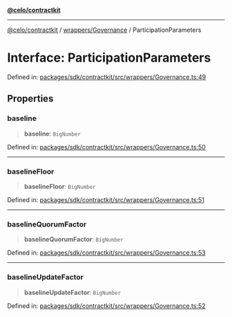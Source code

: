 [**@celo/contractkit**](../../../README.md)

***

[@celo/contractkit](../../../modules.md) / [wrappers/Governance](../README.md) / ParticipationParameters

# Interface: ParticipationParameters

Defined in: [packages/sdk/contractkit/src/wrappers/Governance.ts:49](https://github.com/celo-org/developer-tooling/blob/master/packages/sdk/contractkit/src/wrappers/Governance.ts#L49)

## Properties

### baseline

> **baseline**: `BigNumber`

Defined in: [packages/sdk/contractkit/src/wrappers/Governance.ts:50](https://github.com/celo-org/developer-tooling/blob/master/packages/sdk/contractkit/src/wrappers/Governance.ts#L50)

***

### baselineFloor

> **baselineFloor**: `BigNumber`

Defined in: [packages/sdk/contractkit/src/wrappers/Governance.ts:51](https://github.com/celo-org/developer-tooling/blob/master/packages/sdk/contractkit/src/wrappers/Governance.ts#L51)

***

### baselineQuorumFactor

> **baselineQuorumFactor**: `BigNumber`

Defined in: [packages/sdk/contractkit/src/wrappers/Governance.ts:53](https://github.com/celo-org/developer-tooling/blob/master/packages/sdk/contractkit/src/wrappers/Governance.ts#L53)

***

### baselineUpdateFactor

> **baselineUpdateFactor**: `BigNumber`

Defined in: [packages/sdk/contractkit/src/wrappers/Governance.ts:52](https://github.com/celo-org/developer-tooling/blob/master/packages/sdk/contractkit/src/wrappers/Governance.ts#L52)
